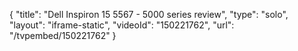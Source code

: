 {
    "title": "Dell Inspiron 15 5567 - 5000 series review",
    "type": "solo",
    "layout": "iframe-static",
    "videoId": "150221762",
    "url": "\/tvpembed\/150221762"
}